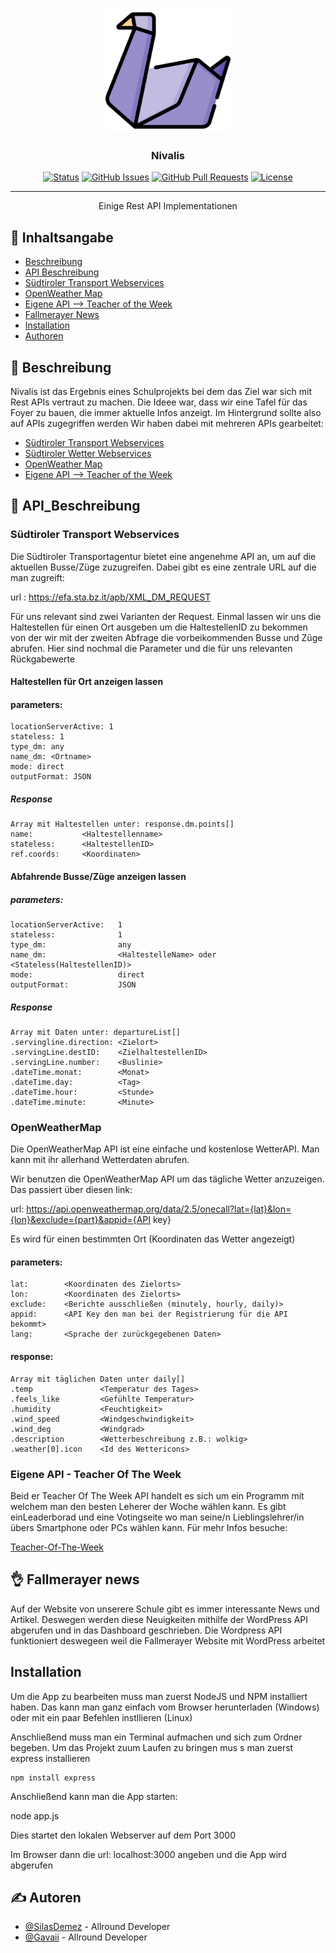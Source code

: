 <p align="center">
  <a href="" rel="noopener">
 <img width=200px height=200px src="https://raw.githubusercontent.com/SilasDemez/rest-Busplan/main/public/duck.png" alt="Project logo"></a>
</p>

<h3 align="center">Nivalis</h3>

<div align="center">

[![Status](https://img.shields.io/badge/status-active-success.svg)]()
[![GitHub Issues](https://img.shields.io/github/issues/SilasDemez/rest-Busplan.svg)](https://github.com/SilasDemez/rest-Busplan/issues)
[![GitHub Pull Requests](https://img.shields.io/github/issues-pr/SilasDemez/rest-Busplan.svg)](https://github.com/SilasDemez/rest-Busplan/pulls)
[![License](https://img.shields.io/badge/license-MIT-blue.svg)](/LICENSE)

</div>

---

<p align="center"> Einige Rest API Implementationen
    <br> 
</p>

## 📝 Inhaltsangabe

* [Beschreibung](#Beschreibung)
* [API Beschreibung](#APIBeschreibung)
* [Südtiroler Transport Webservices](#stawebs)
* [OpenWeather Map](#openweathermap)
* [Eigene API --> Teacher of the Week](#toftw)
* [Fallmerayer News](#webscraper)
* [Installation](#instalation)
* [Authoren](#authors)




## 🧐 Beschreibung <a name = "Beschreibung"></a>

Nivalis ist das Ergebnis eines Schulprojekts bei dem das Ziel war sich mit Rest APIs vertraut zu machen. Die Ideee war, dass wir eine Tafel für das Foyer zu bauen, die immer aktuelle Infos anzeigt. Im Hintergrund sollte also auf APIs zugegriffen werden 
Wir haben dabei mit mehreren APIs gearbeitet: 
 - [Südtiroler Transport Webservices](#stawebs)
 - [Südtiroler Wetter Webservices]()
 - [OpenWeather Map](#openweathermap)
 - [Eigene API --> Teacher of the Week]()

## 👾 API_Beschreibung <a name = "APIBeschreibung"></a>

### Südtiroler Transport Webservices <a name = "stawebs"></a>

Die Südtiroler Transportagentur bietet eine angenehme API an, um auf die aktuellen Busse/Züge zuzugreifen. Dabei gibt es eine zentrale URL auf die man zugreift: 

url : https://efa.sta.bz.it/apb/XML_DM_REQUEST

Für uns relevant sind zwei Varianten der Request. Einmal lassen wir uns die Haltestellen für einen Ort ausgeben um die HaltestellenID zu bekommen von der wir mit der zweiten Abfrage die vorbeikommenden Busse und Züge abrufen. Hier sind nochmal die Parameter und die für uns relevanten Rückgabewerte

#### Haltestellen für Ort anzeigen lassen

#### parameters:

    locationServerActive: 1
    stateless: 1
    type_dm: any
    name_dm: <Ortname>
    mode: direct
    outputFormat: JSON

##### Response 
    Array mit Haltestellen unter: response.dm.points[]
    name:           <Haltestellenname>
    stateless:      <HaltestellenID>
    ref.coords:     <Koordinaten>

#### Abfahrende Busse/Züge anzeigen lassen

##### parameters:

    locationServerActive:   1
    stateless:              1
    type_dm:                any
    name_dm:                <HaltestelleName> oder <Stateless(HaltestellenID)>
    mode:                   direct
    outputFormat:           JSON

##### Response
    Array mit Daten unter: departureList[]
    .servingline.direction: <Zielort>
    .servingLine.destID:    <ZielhaltestellenID>
    .servingLine.number:    <Buslinie>
    .dateTime.monat:        <Monat>
    .dateTime.day:          <Tag>
    .dateTime.hour:         <Stunde>
    .dateTime.minute:       <Minute>
    
### OpenWeatherMap <a name = "openweathermap"></a>

Die OpenWeatherMap API ist eine einfache und kostenlose WetterAPI. Man kann mit ihr allerhand Wetterdaten abrufen.

Wir benutzen die OpenWeatherMap API um das tägliche Wetter anzuzeigen. Das passiert über diesen link:

url: https://api.openweathermap.org/data/2.5/onecall?lat={lat}&lon={lon}&exclude={part}&appid={API key}

Es wird für einen bestimmten Ort (Koordinaten das Wetter angezeigt)

#### parameters:

    lat:        <Koordinaten des Zielorts>
    lon:        <Koordinaten des Zielorts>
    exclude:    <Berichte ausschließen (minutely, hourly, daily)>
    appid:      <API Key den man bei der Registrierung für die API bekommt>
    lang:       <Sprache der zurückgegebenen Daten>

#### response:

    Array mit täglichen Daten unter daily[]
    .temp               <Temperatur des Tages>
    .feels_like         <Gefühlte Temperatur>
    .humidity           <Feuchtigkeit>
    .wind_speed         <Windgeschwindigkeit>
    .wind_deg           <Windgrad>
    .description        <Wetterbeschreibung z.B.: wolkig>
    .weather[0].icon    <Id des Wettericons>


### Eigene API - Teacher Of The Week <a name = "toftw"></a>

Beid er Teacher Of The Week API handelt es sich um ein Programm mit welchem man den besten Leherer der Woche wählen kann. Es gibt einLeaderborad und eine Votingseite wo man seine/n Lieblingslehrer/in übers Smartphone oder PCs wählen kann. Für mehr Infos besuche:

[Teacher-Of-The-Week](https://github.com/kaffarell/teacher-of-the-week)


## 👌 Fallmerayer news <a name = "news"></a>

Auf der Website von unserere Schule gibt es immer interessante News und Artikel. Deswegen werden diese Neuigkeiten mithilfe der WordPress API abgerufen und in das Dashboard geschrieben. Die Wordpress API funktioniert deswegeen weil die Fallmerayer Website mit WordPress arbeitet


## Installation

Um die App zu bearbeiten muss man zuerst NodeJS und NPM installiert haben. Das kann man ganz einfach vom Browser herunterladen (Windows) oder mit ein paar Befehlen instllieren (Linux)

Anschließend muss man ein Terminal aufmachen und sich zum Ordner begeben. Um das Projekt zuum Laufen zu bringen mus s man zuerst express installieren
    
    npm install express

Anschließend kann man die App starten:

node app.js

Dies startet den lokalen Webserver auf dem Port 3000

Im Browser dann die url: localhost:3000 angeben und die App wird abgerufen


## ✍️ Autoren <a name = "authors"></a>

- [@SilasDemez](https://github.com/SilasDemez) - Allround Developer
- [@Gavaii](https://github.com/Gavaii) - Allround Developer